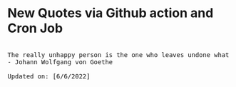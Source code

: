 # New Quotes via Github action and Cron Job

<pre>
<!-- #quote -->
The really unhappy person is the one who leaves undone what they can do, and starts doing what they don't understand; no wonder they come to grief.
- Johann Wolfgang von Goethe

Updated on: [6/6/2022]
<!-- #quoteEnd -->
</pre>
